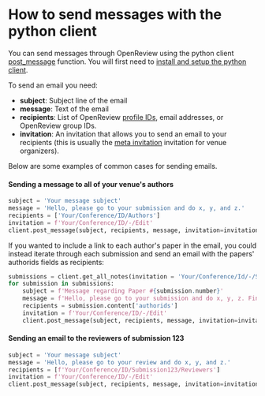 # How to send messages with the python client

You can send messages through OpenReview using the python client [post\_message](https://openreview-py.readthedocs.io/en/latest/api.html#openreview.api.OpenReviewClient.post\_message) function. You will first need to [install and setup the python client](https://openreview-py.readthedocs.io/en/latest/how\_to\_setup.html).

To send an email you need:

* **subject**: Subject line of the email
* **message**: Text of the email
* **recipients**: List of OpenReview [profile IDs](../../getting-started/creating-an-openreview-profile/finding-your-profile-id.md), email addresses, or OpenReview group IDs.
* **invitation**: An invitation that allows you to send an email to your recipients (this is usually the  [meta invitation](../../reference/api-v2/entities/invitation/types-and-structure.md#meta-invitations) invitation for venue organizers).

Below are some examples of common cases for sending emails.

#### Sending a message to all of your venue's authors

```python
subject = 'Your message subject'
message = 'Hello, please go to your submission and do x, y, and z.'
recipients = ['Your/Conference/ID/Authors']
invitation = f'Your/Conference/ID/-/Edit'
client.post_message(subject, recipients, message, invitation=invitation)
```

If you wanted to include a link to each author's paper in the email, you could instead iterate through each submission and send an email with the papers' authorids fields as recipients:&#x20;

```python
submissions = client.get_all_notes(invitation = 'Your/Conference/Id/-/Submission')
for submission in submissions: 
    subject = f'Message regarding Paper #{submission.number}'
    message = f'Hello, please go to your submission and do x, y, z. Find your submission here: https://openreview.net/forum?id={submission.forum}'
    recipients = submission.content['authorids']
    invitation = f'Your/Conference/ID/-/Edit'
    client.post_message(subject, recipients, message, invitation=invitation)
```

#### Sending an email to the reviewers of submission 123

```python
subject = 'Your message subject'
message = 'Hello, please go to your review and do x, y, and z.'
recipients = [f'Your/Conference/ID/Submission123/Reviewers']
invitation = f'Your/Conference/ID/-/Edit'
client.post_message(subject, recipients, message, invitation=invitation)
```
